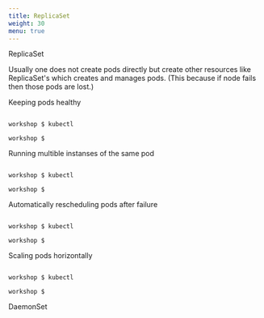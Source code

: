 ```yaml
---
title: ReplicaSet
weight: 30
menu: true
---
```


ReplicaSet

Usually one does not create pods directly but create other resources like ReplicaSet's which creates and manages pods.
(This because if node fails then those pods are lost.)

Keeping pods healthy

```shell

workshop $ kubectl 

workshop $ 

```

Running multible instanses of the same pod

```shell

workshop $ kubectl 

workshop $ 

```

Automatically rescheduling pods after failure

```shell

workshop $ kubectl 

workshop $ 

```


Scaling pods horizontally



```shell

workshop $ kubectl 

workshop $ 

```


DaemonSet
